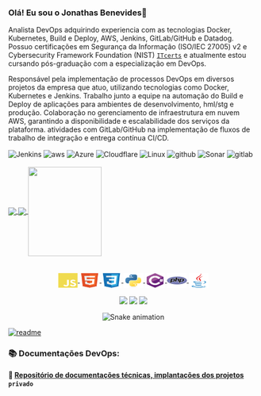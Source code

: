 </div>

### Olá! Eu sou o Jonathas Benevides👋
  
 Analista DevOps adquirindo experiencia com as tecnologias Docker, Kubernetes, Build e Deploy, AWS, Jenkins, GitLab/GitHub e Datadog. Possuo certificações em Segurança da Informação (ISO/IEC 27005) v2 e Cybersecurity Framework Foundation (NIST) [``ITcerts``](https://www.credential.net/profile/jonathasdesouzabenevides327141/wallet)  e atualmente estou cursando pós-graduação com a especialização em DevOps. 

Responsável pela implementação de processos DevOps em diversos projetos da empresa que atuo, utilizando tecnologias como Docker, Kubernetes e Jenkins.
Trabalho junto a equipe na automação do Build e Deploy de aplicações para ambientes de desenvolvimento, hml/stg e produção.
Colaboração no gerenciamento de infraestrutura em nuvem AWS, garantindo a disponibilidade e escalabilidade dos serviços da plataforma.
atividades com GitLab/GitHub na implementação de fluxos de trabalho de integração e entrega contínua CI/CD.
  
<div style="display: inline_block">
  
  <img align="center" alt="Jenkins" src="https://img.shields.io/badge/Jenkins-D24939?style=for-the-badge&logo=Jenkins&logoColor=white" />
  <img align="center" alt="aws" src="https://img.shields.io/badge/Amazon_AWS-FF9900?style=for-the-badge&logo=amazonaws&logoColor=white" />
  <img align="center" alt="Azure" src="https://img.shields.io/badge/Azure_DevOps-0078D7?style=for-the-badge&logo=azure-devops&logoColor=white" />
  <img align="center" alt="Cloudflare" src="https://img.shields.io/badge/Cloudflare-F38020?style=for-the-badge&logo=Cloudflare&logoColor=white" />
  <img align="center" alt="Linux" src="https://img.shields.io/badge/Linux-FCC624?style=for-the-badge&logo=linux&logoColor=black" />
  <img align="center" alt="github" src="https://img.shields.io/badge/GitHub-100000?style=for-the-badge&logo=github&logoColor=white" />
  <img align="center" alt="Sonar" src="https://img.shields.io/badge/Sonar%20cloud-F3702A?style=for-the-badge&logo=sonarcloud&logoColor=white" />
  <img align="center" alt="gitlab" src="https://img.shields.io/badge/GitLab-330F63?style=for-the-badge&logo=gitlab&logoColor=white" />
  
</div><br/>

<div>
  <a href="https://github.com/jonathas32">
  <img height="180em"   align="center" src="https://github-readme-stats.vercel.app/api?username=jonathas32&show_icons=true&theme=react&include_all_commits=true&count_private=true"/>
  <img height="180em"  align="center" src="https://github-readme-stats.vercel.app/api/top-langs/?username=jonathas32&layout=compact&langs_count=7&theme=react" />

  <img align="center" width="148" height="180" src="https://media1.tenor.com/images/68e8337fb4eb7e40645d832c64762a8b/tenor.gif?itemid=19443613">
</div>
 <br>
<div  align="center"> 
  <div style="display: inline_block"><br>
  <img align="center" alt="Rafa-Js" height="30" width="40" src="https://raw.githubusercontent.com/devicons/devicon/master/icons/javascript/javascript-plain.svg">
  <img align="center" alt="HTML" height="30" width="40" src="https://raw.githubusercontent.com/devicons/devicon/master/icons/html5/html5-original.svg">
  <img align="center" alt="CSS" height="30" width="40" src="https://raw.githubusercontent.com/devicons/devicon/master/icons/css3/css3-original.svg">
  <img align="center" alt="Python" height="30" width="40" src="https://raw.githubusercontent.com/devicons/devicon/master/icons/python/python-original.svg">
  <img align="center" alt="Csharp" height="30" width="40" src="https://raw.githubusercontent.com/devicons/devicon/master/icons/csharp/csharp-original.svg">
  <img align="center" alt="PHP" height="30" width="40" src="https://raw.githubusercontent.com/devicons/devicon/master/icons/php/php-original.svg">
  <img align="center" alt="java" height="30" width="40" src="https://raw.githubusercontent.com/devicons/devicon/master/icons/java/java-original.svg">
 
    
</div>
  <br><a href="https://www.youtube.com/channel/UCSawC0irKSG8W05zahr1i9w" target="_blank"><img src="https://img.shields.io/badge/-Youtube-%23EA4335?style=for-the-badge&logo=youtube&logoColor=white" target="_blank"></a>
  <a href="https://www.instagram.com/caldasflamejantes/" target="_blank"><img src="https://img.shields.io/badge/-Instagram-%23E4405F?style=for-the-badge&logo=instagram&logoColor=white" target="_blank"></a>
  <a href="https://www.linkedin.com/in/ellen-maria-da-silva-caldas-4824b01a7/" target="_blank"><img src="https://img.shields.io/badge/-LinkedIn-%230077B5?style=for-the-badge&logo=linkedin&logoColor=white" target="_blank"></a> 

  ![Snake animation](https://github.com/jonathas32/jonathas32/blob/output/github-contribution-grid-snake.svg)
 
</div>
 
[![readme](https://github-readme-stats.vercel.app/api/pin/?username=jonathas32&repo=jonathas32&theme=react)](https://github.com/jonathas32)

   
### :books: Documentações DevOps:
  
  #### :memo: [Repositório de documentações técnicas, implantações dos projetos](https://github.com/conexasaude/pv-documentar-devops/wiki) ``privado``
